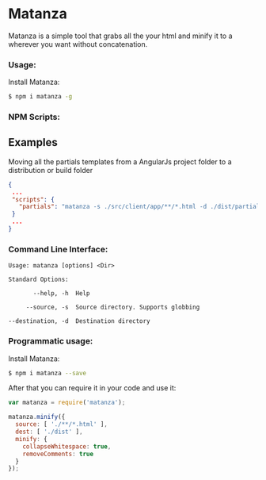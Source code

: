 Matanza
=======

Matanza is a simple tool that grabs all the your html and minify it to a wherever you want without concatenation.

### Usage:

Install Matanza:

```bash
$ npm i matanza -g
```

### NPM Scripts:
## Examples

Moving all the partials templates from a AngularJs project folder to a distribution or build folder

 ```json
{
  ...
  "scripts": {
    "partials": "matanza -s ./src/client/app/**/*.html -d ./dist/partials",
  }
  ...
}
 ```

### Command Line Interface:
```
Usage: matanza [options] <Dir>

Standard Options:

       --help, -h  Help

     --source, -s  Source directory. Supports globbing

--destination, -d  Destination directory
```

### Programmatic usage:

Install Matanza:

```bash
$ npm i matanza --save
```

After that you can require it in your code and use it:

```javascript
var matanza = require('matanza');

matanza.minify({
  source: [ './**/*.html' ],
  dest: [ './dist' ],
  minify: {
    collapseWhitespace: true,
    removeComments: true
  }
});
```
